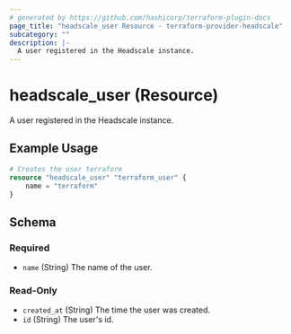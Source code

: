 ```yaml
---
# generated by https://github.com/hashicorp/terraform-plugin-docs
page_title: "headscale_user Resource - terraform-provider-headscale"
subcategory: ""
description: |-
  A user registered in the Headscale instance.
---
```


# headscale_user (Resource)

A user registered in the Headscale instance.

## Example Usage

```terraform
# Creates the user terraform
resource "headscale_user" "terraform_user" {
    name = "terraform"
}
```

<!-- schema generated by tfplugindocs -->
## Schema

### Required

- `name` (String) The name of the user.

### Read-Only

- `created_at` (String) The time the user was created.
- `id` (String) The user's id.


